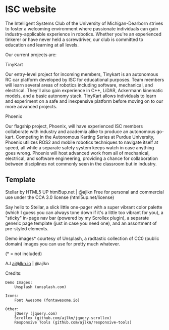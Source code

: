 # ISC website

The Intelligent Systems Club of the University of Michigan-Dearborn strives to foster a welcoming environment where passionate individuals can gain industry-applicable experience in robotics. Whether you're an experienced tinkerer or have never held a screwdriver, our club is committed to education and learning at all levels.

Our current projects are:

TinyKart

Our entry-level project for incoming members, Tinykart is an autonomous RC car platform developed by ISC for educational purposes.
Team members will learn several areas of robotics including software, mechanical, and electrical. They'll also gain experience in C++, LiDAR, Ackermann kinematic models, and a basic autonomy stack. TinyKart allows individuals to learn and experiment on a safe and inexpensive platform before moving on to our more advanced projects. 

Phoenix

Our flagship project, Phoenix, will have experienced ISC members collaborate with industry and academia alike to produce an autonomous go-kart. Competing in the Autonomous	Karting Series at Purdue University, Phoenix utilizes ROS2 and mobile robotics techniques to navigate itself at speed, all while a separate safety system keeps watch in case anything goes wrong. Phoenix will host advanced work from all of mechanical, electrical, and software engineering, providing a chance for collaboration between disciplines not commonly seen in the classroom but in industry.



## Template

Stellar by HTML5 UP
html5up.net | @ajlkn
Free for personal and commercial use under the CCA 3.0 license (html5up.net/license)


Say hello to Stellar, a slick little one-pager with a super vibrant color palette (which
I guess you can always tone down if it's a little too vibrant for you), a "sticky" in-page
nav bar (powered by my Scrollex plugin), a separate generic page template (just in case
you need one), and an assortment of pre-styled elements.

Demo images* courtesy of Unsplash, a radtastic collection of CC0 (public domain) images
you can use for pretty much whatever.

(* = not included)

AJ
aj@lkn.io | @ajlkn


Credits:

	Demo Images:
		Unsplash (unsplash.com)

	Icons:
		Font Awesome (fontawesome.io)

	Other:
		jQuery (jquery.com)
		Scrollex (github.com/ajlkn/jquery.scrollex)
		Responsive Tools (github.com/ajlkn/responsive-tools)
